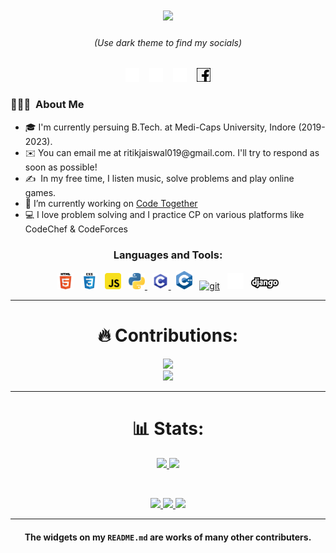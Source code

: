 <!-- ### Hi there, I am <a href="https://ritikjaiswal019.github.io/" target="_blank" >Ritik Jaiswal</a>!👋; -->
<h1 align="center">
  <a href="https://git.io/typing-svg">
    <img src="https://readme-typing-svg.herokuapp.com/?lines=Hello+There!!+👋;I+am+Ritik+Jaiswal.;Welcome+to+my+Github!&center=true&size=27">
  </a>
</h1>

<h6 align="center">(Use dark theme to find my socials)</h6>
<p align="center">
<a href="https://www.linkedin.com/in/jaiswal-ritik/" target="_blank"><img align="" alt="Ritik Jaiswal| LinkedIn" width="22px" src="https://github.com/ritikjaiswal019/icons/blob/main/linkedin.svg" /></a>
  &nbsp;&nbsp;
<a href="https://www.instagram.com/ritikjaiswal_19/" target="_blank"><img align="" alt="Ritik Jaiswal| Instagram" width="22px" src="https://github.com/ritikjaiswal019/icons/blob/main/insta.svg" /></a>
  &nbsp;&nbsp;
<a href="https://twitter.com/" target="_blank"><img align="" alt="Ritik Jaiswal| Twitter" width="22px" src="https://github.com/ritikjaiswal019/icons/blob/main/twitter.svg" /></a>
  &nbsp;&nbsp;
<a href="https://www.facebook.com/people/Ritik-Jaiswal/100009573994016/" target="_blank"><img align="" alt="Ritik Jaiswal| Facebook" width="22px" src="https://github.com/ritikjaiswal019/icons/blob/main/facebook.png" /></a>
</p>

<h3 align="">👨🏻‍💻 &nbsp;About Me</h3>
<p align="">
<ul>
<li>🎓  I'm currently persuing B.Tech. at Medi-Caps University, Indore (2019-2023).</li>
<li> ✉️  You can email me at ritikjaiswal019@gmail.com. I'll try to respond as soon as possible!</li>
<li> ✍️ &nbsp;In my free time, I listen music, solve problems and play online games.</li>
  <li> 🔭 I’m currently working on <a href="https://github.com/ritikjaiswal019/CodeTogether">Code Together</a></li>
<li> 💻 I love problem solving and I practice CP on various platforms like CodeChef & CodeForces</li>
</ul>
</p>


<h3 align="center">Languages and Tools:</h3>
<p align="center">
<a href="https://www.w3.org/html/" target="_blank"><img align="" alt="HTML5" width="26px" src="https://raw.githubusercontent.com/github/explore/80688e429a7d4ef2fca1e82350fe8e3517d3494d/topics/html/html.png" /></a>
&nbsp;
<a href="https://www.w3schools.com/css/" target="_blank"><img align="" alt="CSS3" width="26px" src="https://raw.githubusercontent.com/github/explore/80688e429a7d4ef2fca1e82350fe8e3517d3494d/topics/css/css.png" /></a>
&nbsp;
<a href="https://www.javascript.com/" target="_blank"><img align="" alt="CSS3" width="26px" src="https://github.com/ritikjaiswal019/icons/blob/main/js.png" /></a>
&nbsp;
<a href="https://www.python.org" target="_blank"> <img align="" alt="Python" width="26px" src="https://github.com/ritikjaiswal019/icons/blob/main/python-5.svg"/> </a>
&nbsp;
<a href="https://www.cprogramming.com/" target="_blank"> <img align="" alt="C" width="26px" src="https://github.com/ritikjaiswal019/icons/blob/main/c-programming.png"/> </a>
&nbsp;
<a href="https://www.w3schools.com/cpp/" target="_blank"> <img align="" alt="C++" width="26px" src="https://github.com/ritikjaiswal019/icons/blob/main/c%2B%2B.png"/></a>
&nbsp;
<a href="https://git-scm.com/" target="_blank"> <img align="" alt="git" width="26px" src="https://www.vectorlogo.zone/logos/git-scm/git-scm-icon.svg"/></a>
&nbsp;
<img align="" alt="GitHub" width="26px" src="https://github.com/ritikjaiswal019/icons/blob/main/github.svg" />
&nbsp;
<a href="https://www.djangoproject.com/" target="_blank"> <img align="" alt="C++" width="44px" src="https://github.com/ritikjaiswal019/icons/blob/main/django3.png"/></a>
</p>
  
<hr>
<h1 align="center"> 🔥 Contributions: </h1>
<p align="center">
  <a href="https://git.io/streak-stats">
    <img src="http://github-readme-streak-stats.herokuapp.com/?user=ritikjaiswal019&theme=react&background=0d1117&border=666">
  </a>
  <br>
  <a href="https://github.com/Ashutosh00710/github-readme-activity-graph">
    <img src="https://activity-graph.herokuapp.com/graph?username=ritikjaiswal019&theme=react-dark&hide_border=true">
  </a>
</p>
<hr>
<h1 align="center"> 📊 Stats: </h1>

<p align="center">
  <a href="https://github.com/ritikjaiswal019/github-readme-stats">
    <img src="https://github-readme-stats.vercel.app/api?username=ritikjaiswal019&include_all_commits=true&count_private=true&show_icons=true&line_height=20&title_color=FFFFFF&icon_color=FFFFFF&text_color=FFFFFF&bg_color=0D1117" height="165">
  </a>
  <a href="https://github.com/ritikjaiswal019/github-readme-stats">
    <img src="https://github-readme-stats.vercel.app/api/top-langs/?username=ritikjaiswal019&layout=compact&title_color=FFFFFF&icon_color=FFFFFF&text_color=FFFFFF&bg_color=0D1117"  height="165">
  </a>
  <br>
  
</p>
<br />
<p align="center">
  <a href="">
    <img src="https://img.shields.io/badge/version-25.03.2021-informational">
  </a>
  <a href="">
    <img src="https://komarev.com/ghpvc/?username=ritikjaiswal019&color=blue">
  </a>
  <a href="https://github.com/ritikjaiswal019">
    <img src="https://img.shields.io/github/followers/ritikjaiswal019?label=follow&style=social">
  </a>
</p>
<hr>
 
<h4 align="center"> The widgets on my <code>README.md</code> are works of many other contributers.</h4>

<!--
**ritikjaiswal019/ritikjaiswal019** is a ✨ _special_ ✨ repository because its `README.md` (this file) appears on your GitHub profile.
-->
